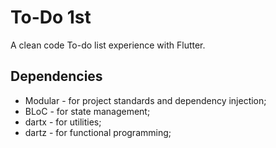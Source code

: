 # To-Do 1st

A clean code To-do list experience with Flutter.

## Dependencies

- Modular - for project standards and dependency injection;
- BLoC - for state management;
- dartx - for utilities;
- dartz - for functional programming;
